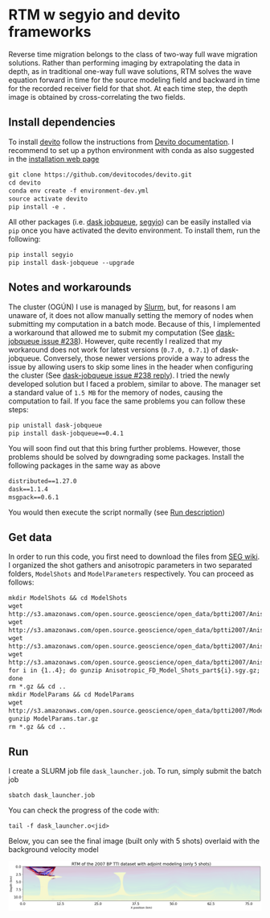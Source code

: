 # RTM w segyio and devito frameworks
Reverse time migration belongs to the class of two-way full wave migration solutions. Rather than performing imaging by extrapolating the data in depth, as in traditional one-way full wave solutions, RTM solves the wave equation forward in time for the source modeling field and backward in time for the recorded receiver field for that shot. At each time step, the depth image is obtained by cross-correlating the two fields. 

## Install dependencies  
To install [devito](https://www.devitoproject.org/) follow the instructions from [Devito documentation](https://www.devitoproject.org/devito/download.html). I recommend to set up a python environment with conda as also suggested in the [installation web page](https://www.devitoproject.org/devito/download.html#conda-environment) 
```
git clone https://github.com/devitocodes/devito.git
cd devito
conda env create -f environment-dev.yml
source activate devito
pip install -e .
```  
All other packages (i.e. [dask jobqueue](https://github.com/dask/dask-jobqueue), [segyio](https://github.com/equinor/segyio)) can be easily installed via `pip` once you have activated the devito environment. To install them, run the following:
```
pip install segyio
pip install dask-jobqueue --upgrade
```
## Notes and workarounds  

The cluster (OGÚN) I use is managed by [Slurm](https://slurm.schedmd.com/overview.html), but, for reasons I am unaware of, it does not allow manually setting the memory of nodes when submitting my computation in a batch mode. Because of this, I implemented a workaround that allowed me to submit my computation (See [dask-jobqueue issue #238](https://github.com/dask/dask-jobqueue/issues/238#issuecomment-468376008)). However, quite recently I realized that my workaround does not work for latest versions (`0.7.0, 0.7.1`) of dask-jobqueue. Conversely, those newer versions provide a way to adress the issue by allowing users to skip some lines in the header when configuring the cluster (See [dask-jobqueue issue #238 reply](https://github.com/dask/dask-jobqueue/issues/238#issuecomment-629994873)). I tried the newly developed solution but I faced a problem, similar to above. The manager set a standard value of `1.5 MB` for the memory of nodes, causing the computation to fail. If you face the same problems you can follow these steps:
```
pip unistall dask-jobqueue
pip install dask-jobqueue==0.4.1
```
You will soon find out that this bring further problems. However, those problems should be solved by downgrading some packages. Install the following packages in the same way as above  
```
distributed==1.27.0
dask==1.1.4
msgpack==0.6.1
```
You would then execute the script normally (see [Run description](#run))

## Get data
In order to run this code, you first need to download the files from [SEG wiki](https://wiki.seg.org/wiki/2007_BP_Anisotropic_Velocity_Benchmark). I organized the shot gathers and anisotropic parameters in two separated folders, `ModelShots` and `ModelParameters` respectively. You can proceed as follows:   
```
mkdir ModelShots && cd ModelShots
wget http://s3.amazonaws.com/open.source.geoscience/open_data/bptti2007/Anisotropic_FD_Model_Shots_part1.sgy.gz
wget http://s3.amazonaws.com/open.source.geoscience/open_data/bptti2007/Anisotropic_FD_Model_Shots_part2.sgy.gz
wget http://s3.amazonaws.com/open.source.geoscience/open_data/bptti2007/Anisotropic_FD_Model_Shots_part3.sgy.gz
wget http://s3.amazonaws.com/open.source.geoscience/open_data/bptti2007/Anisotropic_FD_Model_Shots_part4.sgy.gz
for i in {1..4}; do gunzip Anisotropic_FD_Model_Shots_part${i}.sgy.gz; done
rm *.gz && cd ..
mkdir ModelParams && cd ModelParams
wget http://s3.amazonaws.com/open.source.geoscience/open_data/bptti2007/ModelParams.tar.gz
gunzip ModelParams.tar.gz
rm *.gz && cd ..
```
## Run
I create a SLURM job file `dask_launcher.job`. To run, simply submit the batch job
```
sbatch dask_launcher.job
```
You can check the progress of the code with:  
```
tail -f dask_launcher.o<jid>
```
Below, you can see the final image (built only with 5 shots) overlaid with the background velocity model

![alt text](https://github.com/ofmla/RTM----segyio-devito-/blob/master/rtm_figure.png?raw=true)

